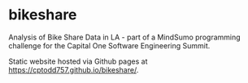 # bikeshare
Analysis of Bike Share Data in LA - part of a MindSumo programming challenge for the Capital One Software Engineering Summit.

Static website hosted via Github pages at https://cptodd757.github.io/bikeshare/.
